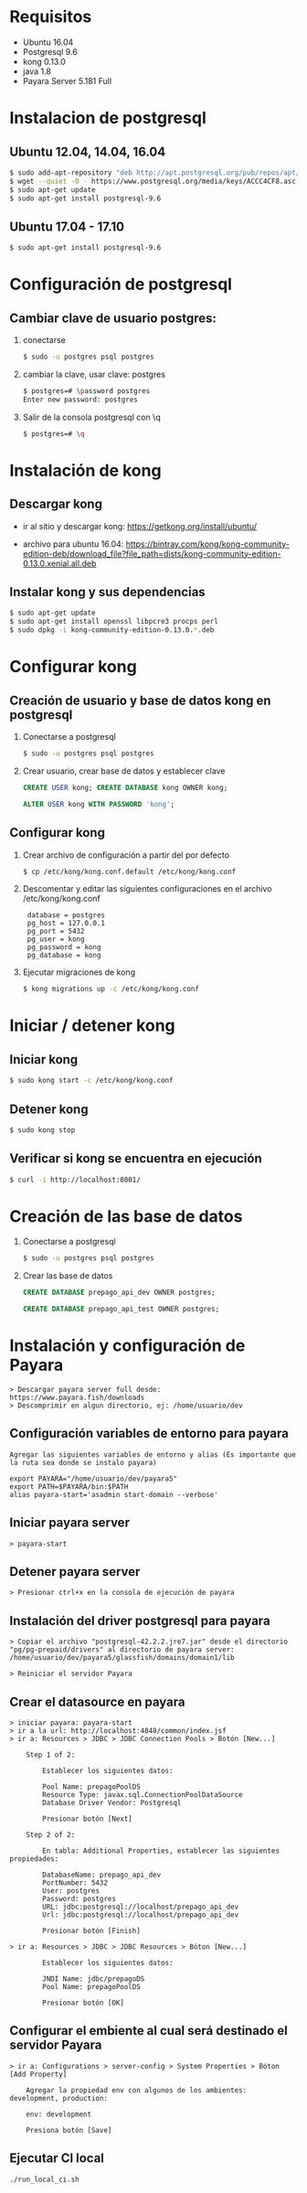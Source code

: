 
# Requisitos

- Ubuntu 16.04
- Postgresql 9.6
- kong 0.13.0
- java 1.8
- Payara Server 5.181 Full

# Instalacion de postgresql

## Ubuntu 12.04, 14.04, 16.04
```sh
$ sudo add-apt-repository "deb http://apt.postgresql.org/pub/repos/apt/ xenial-pgdg main"
$ wget --quiet -O - https://www.postgresql.org/media/keys/ACCC4CF8.asc | sudo apt-key add -
$ sudo apt-get update
$ sudo apt-get install postgresql-9.6
```

## Ubuntu 17.04 - 17.10
```sh
$ sudo apt-get install postgresql-9.6
```


# Configuración de postgresql

## Cambiar clave de usuario postgres:

1. conectarse

    ```sh
    $ sudo -u postgres psql postgres
    ```

2. cambiar la clave, usar clave: postgres
    ```sh
    $ postgres=# \password postgres
    Enter new password: postgres
    ```

3. Salir de la consola postgresql con \q
    ```sh
    $ postgres=# \q
    ```

# Instalación de kong

## Descargar kong

- ir al sitio y descargar kong:    https://getkong.org/install/ubuntu/

- archivo para ubuntu 16.04: https://bintray.com/kong/kong-community-edition-deb/download_file?file_path=dists/kong-community-edition-0.13.0.xenial.all.deb

## Instalar kong y sus dependencias

```sh
$ sudo apt-get update
$ sudo apt-get install openssl libpcre3 procps perl
$ sudo dpkg -i kong-community-edition-0.13.0.*.deb
```

# Configurar kong

## Creación de usuario y base de datos kong en postgresql

1. Conectarse a postgresql
    ```sh
    $ sudo -u postgres psql postgres
    ```
2. Crear usuario, crear base de datos y establecer clave
    ```sql
    CREATE USER kong; CREATE DATABASE kong OWNER kong;
    ```
    ```sql
    ALTER USER kong WITH PASSWORD 'kong';
    ```

## Configurar kong

1. Crear archivo de configuración a partir del por defecto
    ```sh
    $ cp /etc/kong/kong.conf.default /etc/kong/kong.conf
    ```

2. Descomentar y editar las siguientes configuraciones en el archivo /etc/kong/kong.conf

        database = postgres
        pg_host = 127.0.0.1
        pg_port = 5432
        pg_user = kong
        pg_password = kong
        pg_database = kong

3. Ejecutar migraciones de kong
    ```sh
    $ kong migrations up -c /etc/kong/kong.conf
    ```

# Iniciar / detener kong

## Iniciar kong
```sh
$ sudo kong start -c /etc/kong/kong.conf
```
## Detener kong
```sh
$ sudo kong stop
```
## Verificar si kong se encuentra en ejecución
```sh
$ curl -i http://localhost:8001/
```

# Creación de las base de datos

1. Conectarse a postgresql
    ```sh
    $ sudo -u postgres psql postgres
    ```
2. Crear las base de datos
    ```sql
    CREATE DATABASE prepago_api_dev OWNER postgres;
    ```
    ```sql
    CREATE DATABASE prepago_api_test OWNER postgres;
    ```

# Instalación y configuración de Payara

    > Descargar payara server full desde: https://www.payara.fish/downloads
    > Descomprimir en algun directorio, ej: /home/usuario/dev

## Configuración variables de entorno para payara

    Agregar las siguientes variables de entorno y alias (Es importante que la ruta sea donde se instalo payara)

    export PAYARA="/home/usuario/dev/payara5"
    export PATH=$PAYARA/bin:$PATH
    alias payara-start='asadmin start-domain --verbose'

## Iniciar payara server

    > payara-start

## Detener payara server

    > Presionar ctrl+x en la consola de ejecución de payara

## Instalación del driver postgresql para payara

    > Copiar el archivo "postgresql-42.2.2.jre7.jar" desde el directorio "pg/pg-prepaid/drivers" al directorio de payara server: /home/usuario/dev/payara5/glassfish/domains/domain1/lib

    > Reiniciar el servidor Payara

## Crear el datasource en payara

    > iniciar payara: payara-start
    > ir a la url: http://localhost:4848/common/index.jsf
    > ir a: Resources > JDBC > JDBC Connection Pools > Botón [New...]

        Step 1 of 2:

            Establecer los siguientes datos:

            Pool Name: prepagoPoolDS
            Resource Type: javax.sql.ConnectionPoolDataSource
            Database Driver Vendor: Postgresql

            Presionar botón [Next]

        Step 2 of 2:

            En tabla: Additional Properties, establecer las siguientes propiedades:

            DatabaseName: prepago_api_dev
            PortNumber: 5432
            User: postgres
            Password: postgres
            URL: jdbc:postgresql://localhost/prepago_api_dev
            Url: jdbc:postgresql://localhost/prepago_api_dev

            Presionar botón [Finish]

    > ir a: Resources > JDBC > JDBC Resources > Bóton [New...]

            Establecer los siguientes datos:

            JNDI Name: jdbc/prepagoDS
            Pool Name: prepagoPoolDS

            Presionar botón [OK]

## Configurar el embiente al cual será destinado el servidor Payara

    > ir a: Configurations > server-config > System Properties > Bóton [Add Property]

        Agregar la propiedad env con algunos de los ambientes: development, production:

        env: development

        Presiona botón [Save]

## Ejecutar CI local

```bash
./run_local_ci.sh
```
